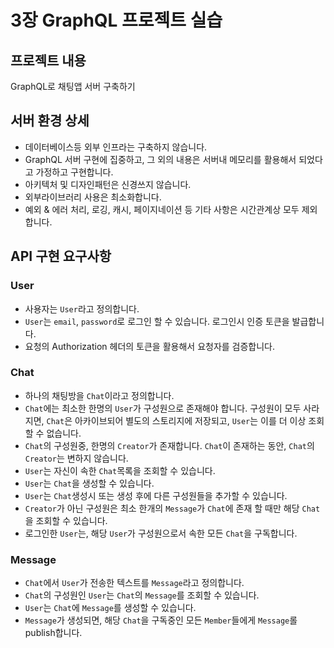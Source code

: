 # 3장 GraphQL 프로젝트 실습

## 프로젝트 내용
GraphQL로 채팅앱 서버 구축하기

## 서버 환경 상세
* 데이터베이스등 외부 인프라는 구축하지 않습니다.
* GraphQL 서버 구현에 집중하고, 그 외의 내용은 서버내 메모리를 활용해서 되었다고 가정하고 구현합니다. 
* 아키텍처 및 디자인패턴은 신경쓰지 않습니다.
* 외부라이브러리 사용은 최소화합니다.
* 예외 & 에러 처리, 로깅, 캐시, 페이지네이션 등 기타 사항은 시간관계상 모두 제외합니다.


## API 구현 요구사항

### User
* 사용자는 `User`라고 정의합니다.
* `User`는 `email`, `password`로 로그인 할 수 있습니다. 로그인시 인증 토큰을 발급합니다.
* 요청의 Authorization 헤더의 토큰을 활용해서 요청자를 검증합니다.

### Chat
* 하나의 채팅방을 `Chat`이라고 정의합니다.
* `Chat`에는 최소한 한명의 `User`가 구성원으로 존재해야 합니다. 구성원이 모두 사라지면, `Chat`은 아카이브되어 별도의 스토리지에 저장되고, `User`는 이를 더 이상 조회할 수 없습니다.
* `Chat`의 구성원중, 한명의 `Creator`가 존재합니다. `Chat`이 존재하는 동안, `Chat`의 `Creator`는 변하지 않습니다.
* `User`는 자신이 속한 `Chat`목록을 조회할 수 있습니다.
* `User`는 `Chat`을 생성할 수 있습니다.
* `User`는 `Chat`생성시 또는 생성 후에 다른 구성원들을 추가할 수 있습니다.
* `Creator`가 아닌 구성원은 최소 한개의 `Message`가 `Chat`에 존재 할 때만 해당 `Chat`을 조회할 수 있습니다.
* 로그인한 `User`는, 해당 `User`가 구성원으로서 속한 모든 `Chat`을 구독합니다.

### Message
* `Chat`에서 `User`가 전송한 텍스트를 `Message`라고 정의합니다.
* `Chat`의 구성원인 `User`는 `Chat`의 `Message`를 조회할 수 있습니다.
* `User`는 `Chat`에 `Message`를 생성할 수 있습니다.
* `Message`가 생성되면, 해당 `Chat`을 구독중인 모든 `Member`들에게 `Message`롤  publish합니다.
